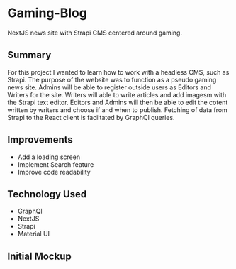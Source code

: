 # Gaming-Blog
NextJS news site with Strapi CMS centered around gaming. 

## Summary
For this project I wanted to learn how to work with a headless CMS, such as Strapi.
                      The purpose of the website was to function as a pseudo gaming news site. 
                        Admins will be able to register outside users as Editors and Writers for the site. Writers 
                        will able to write articles and add imagesm with the Strapi text editor. 
                        Editors and Admins will then be able to edit the cotent written by writers and choose if and when 
                        to publish. Fetching of data from Strapi to the React client is faciltated by GraphQl queries.
## Improvements
- Add a loading screen 
- Implement Search feature
- Improve code readability

## Technology Used
- GraphQl
- NextJS
- Strapi
- Material UI

## Initial Mockup

